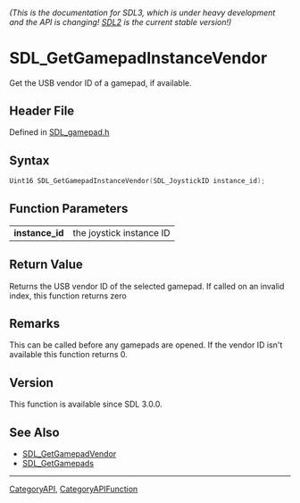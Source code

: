 ###### (This is the documentation for SDL3, which is under heavy development and the API is changing! [SDL2](https://wiki.libsdl.org/SDL2/) is the current stable version!)
# SDL_GetGamepadInstanceVendor

Get the USB vendor ID of a gamepad, if available.

## Header File

Defined in [SDL_gamepad.h](https://github.com/libsdl-org/SDL/blob/main/include/SDL3/SDL_gamepad.h)

## Syntax

```c
Uint16 SDL_GetGamepadInstanceVendor(SDL_JoystickID instance_id);

```

## Function Parameters

|                     |                          |
| ------------------- | ------------------------ |
| **instance_id**     | the joystick instance ID |

## Return Value

Returns the USB vendor ID of the selected gamepad. If called on an invalid
index, this function returns zero

## Remarks

This can be called before any gamepads are opened. If the vendor ID isn't
available this function returns 0.

## Version

This function is available since SDL 3.0.0.

## See Also

* [SDL_GetGamepadVendor](SDL_GetGamepadVendor)
* [SDL_GetGamepads](SDL_GetGamepads)

----
[CategoryAPI](CategoryAPI), [CategoryAPIFunction](CategoryAPIFunction)

